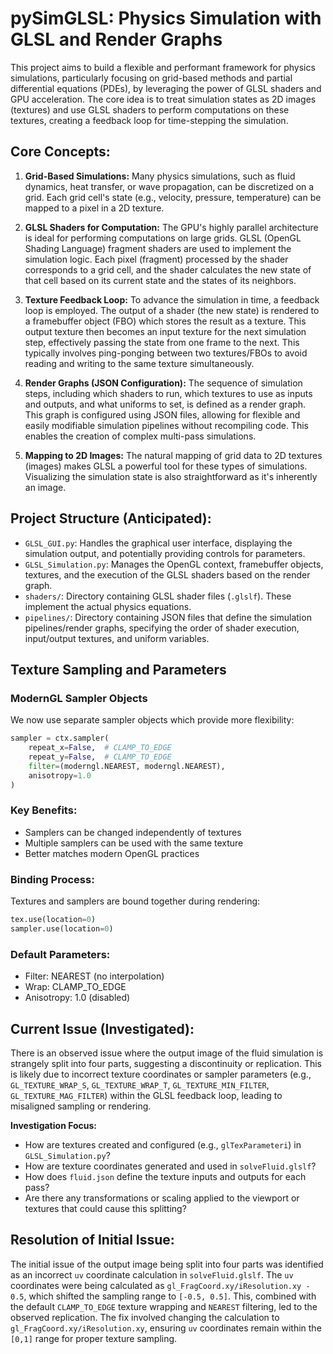 # pySimGLSL: Physics Simulation with GLSL and Render Graphs

This project aims to build a flexible and performant framework for physics simulations, particularly focusing on grid-based methods and partial differential equations (PDEs), by leveraging the power of GLSL shaders and GPU acceleration. The core idea is to treat simulation states as 2D images (textures) and use GLSL shaders to perform computations on these textures, creating a feedback loop for time-stepping the simulation.

## Core Concepts:

1.  **Grid-Based Simulations:** Many physics simulations, such as fluid dynamics, heat transfer, or wave propagation, can be discretized on a grid. Each grid cell's state (e.g., velocity, pressure, temperature) can be mapped to a pixel in a 2D texture.

2.  **GLSL Shaders for Computation:** The GPU's highly parallel architecture is ideal for performing computations on large grids. GLSL (OpenGL Shading Language) fragment shaders are used to implement the simulation logic. Each pixel (fragment) processed by the shader corresponds to a grid cell, and the shader calculates the new state of that cell based on its current state and the states of its neighbors.

3.  **Texture Feedback Loop:** To advance the simulation in time, a feedback loop is employed. The output of a shader (the new state) is rendered to a framebuffer object (FBO) which stores the result as a texture. This output texture then becomes an input texture for the next simulation step, effectively passing the state from one frame to the next. This typically involves ping-ponging between two textures/FBOs to avoid reading and writing to the same texture simultaneously.

4.  **Render Graphs (JSON Configuration):** The sequence of simulation steps, including which shaders to run, which textures to use as inputs and outputs, and what uniforms to set, is defined as a render graph. This graph is configured using JSON files, allowing for flexible and easily modifiable simulation pipelines without recompiling code. This enables the creation of complex multi-pass simulations.

5.  **Mapping to 2D Images:** The natural mapping of grid data to 2D textures (images) makes GLSL a powerful tool for these types of simulations. Visualizing the simulation state is also straightforward as it's inherently an image.

## Project Structure (Anticipated): 

-   `GLSL_GUI.py`: Handles the graphical user interface, displaying the simulation output, and potentially providing controls for parameters.
-   `GLSL_Simulation.py`: Manages the OpenGL context, framebuffer objects, textures, and the execution of the GLSL shaders based on the render graph.
-   `shaders/`: Directory containing GLSL shader files (`.glslf`). These implement the actual physics equations.
-   `pipelines/`: Directory containing JSON files that define the simulation pipelines/render graphs, specifying the order of shader execution, input/output textures, and uniform variables.

## Texture Sampling and Parameters

### ModernGL Sampler Objects
We now use separate sampler objects which provide more flexibility:
```python
sampler = ctx.sampler(
    repeat_x=False,  # CLAMP_TO_EDGE
    repeat_y=False,  # CLAMP_TO_EDGE
    filter=(moderngl.NEAREST, moderngl.NEAREST),
    anisotropy=1.0
)
```

### Key Benefits:
- Samplers can be changed independently of textures
- Multiple samplers can be used with the same texture
- Better matches modern OpenGL practices

### Binding Process:
Textures and samplers are bound together during rendering:
```python
tex.use(location=0)
sampler.use(location=0)
```

### Default Parameters:
- Filter: NEAREST (no interpolation)
- Wrap: CLAMP_TO_EDGE
- Anisotropy: 1.0 (disabled)

## Current Issue (Investigated):

There is an observed issue where the output image of the fluid simulation is strangely split into four parts, suggesting a discontinuity or replication. This is likely due to incorrect texture coordinates or sampler parameters (e.g., `GL_TEXTURE_WRAP_S`, `GL_TEXTURE_WRAP_T`, `GL_TEXTURE_MIN_FILTER`, `GL_TEXTURE_MAG_FILTER`) within the GLSL feedback loop, leading to misaligned sampling or rendering.

**Investigation Focus:**

-   How are textures created and configured (e.g., `glTexParameteri`) in `GLSL_Simulation.py`?
-   How are texture coordinates generated and used in `solveFluid.glslf`?
-   How does `fluid.json` define the texture inputs and outputs for each pass?
-   Are there any transformations or scaling applied to the viewport or textures that could cause this splitting?

## Resolution of Initial Issue:

The initial issue of the output image being split into four parts was identified as an incorrect `uv` coordinate calculation in `solveFluid.glslf`. The `uv` coordinates were being calculated as `gl_FragCoord.xy/iResolution.xy - 0.5`, which shifted the sampling range to `[-0.5, 0.5]`. This, combined with the default `CLAMP_TO_EDGE` texture wrapping and `NEAREST` filtering, led to the observed replication. The fix involved changing the calculation to `gl_FragCoord.xy/iResolution.xy`, ensuring `uv` coordinates remain within the `[0,1]` range for proper texture sampling.
